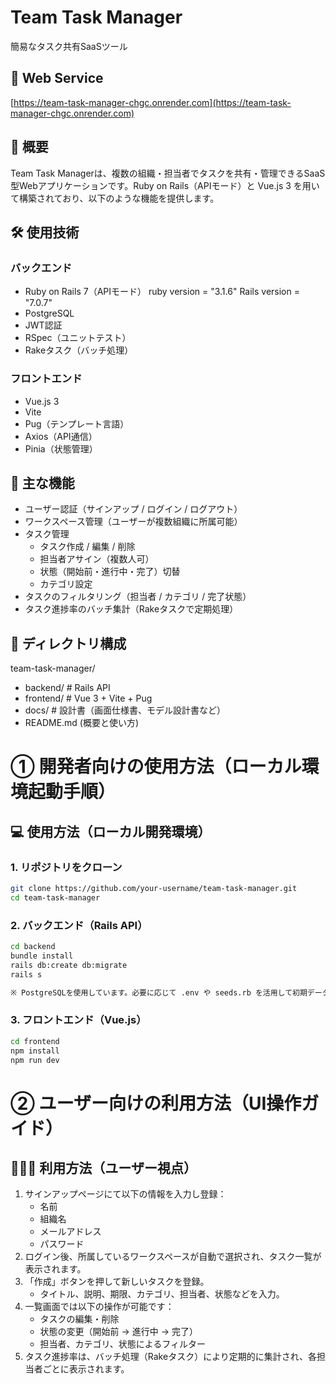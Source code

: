 # Team Task Manager

簡易なタスク共有SaaSツール

## 🚀 Web Service
[https://team-task-manager-chgc.onrender.com](https://team-task-manager-chgc.onrender.com)

## 📌 概要

Team Task Managerは、複数の組織・担当者でタスクを共有・管理できるSaaS型Webアプリケーションです。Ruby on Rails（APIモード）と Vue.js 3 を用いて構築されており、以下のような機能を提供します。

## 🛠 使用技術

### バックエンド

- Ruby on Rails 7（APIモード）
  ruby version = "3.1.6"
  Rails version = "7.0.7"
- PostgreSQL
- JWT認証
- RSpec（ユニットテスト）
- Rakeタスク（バッチ処理）

### フロントエンド

- Vue.js 3
- Vite
- Pug（テンプレート言語）
- Axios（API通信）
- Pinia（状態管理）

## 🔐 主な機能

- ユーザー認証（サインアップ / ログイン / ログアウト）
- ワークスペース管理（ユーザーが複数組織に所属可能）
- タスク管理
  - タスク作成 / 編集 / 削除
  - 担当者アサイン（複数人可）
  - 状態（開始前・進行中・完了）切替
  - カテゴリ設定
- タスクのフィルタリング（担当者 / カテゴリ / 完了状態）
- タスク進捗率のバッチ集計（Rakeタスクで定期処理）

## 📂 ディレクトリ構成

team-task-manager/ 
- backend/ # Rails API 
- frontend/ # Vue 3 + Vite + Pug 
- docs/ # 設計書（画面仕様書、モデル設計書など） 
- README.md (概要と使い方)

# ① 開発者向けの使用方法（ローカル環境起動手順）

## 💻 使用方法（ローカル開発環境）

### 1. リポジトリをクローン

```bash
git clone https://github.com/your-username/team-task-manager.git
cd team-task-manager
```

### 2. バックエンド（Rails API）

```bash
cd backend
bundle install
rails db:create db:migrate
rails s

※ PostgreSQLを使用しています。必要に応じて .env や seeds.rb を活用して初期データを投入してください。
```

### 3. フロントエンド（Vue.js）
```bash
cd frontend
npm install
npm run dev
```

# ② ユーザー向けの利用方法（UI操作ガイド）

## 👩🏻‍💻 利用方法（ユーザー視点）

1. サインアップページにて以下の情報を入力し登録：
   - 名前
   - 組織名
   - メールアドレス
   - パスワード
2. ログイン後、所属しているワークスペースが自動で選択され、タスク一覧が表示されます。
3. 「作成」ボタンを押して新しいタスクを登録。
   - タイトル、説明、期限、カテゴリ、担当者、状態などを入力。
4. 一覧画面では以下の操作が可能です：
   - タスクの編集・削除
   - 状態の変更（開始前 → 進行中 → 完了）
   - 担当者、カテゴリ、状態によるフィルター
5. タスク進捗率は、バッチ処理（Rakeタスク）により定期的に集計され、各担当者ごとに表示されます。
